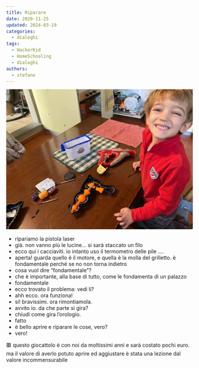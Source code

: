 ```yaml
---
title: Riparare
date: 2020-11-25
updated: 2024-03-19
categories:
  - dialoghi
tags:
  - HackerKid
  - HomeSchooling
  - dialoghi
authors:
  - stefano
---
```


![](../../../assets/img/post/2020/il-valore-delle-cose_featured.jpg)

- ripariamo la pistola laser
- già. non vanno più le lucine... si sarà staccato un filo
- ecco qui i cacciaviti. io intanto uso il termometro delle pile
....
- aperta! guarda quello è il motore, e quella è la molla del grilletto. è fondamentale perché se no non torna indietro
- cosa vuol dire “fondamentale”?
- che è importante, alla base di tutto, come le fondamenta di un palazzo
- fondamentale
- ecco trovato il problema: vedi li?
- ahh ecco. ora funziona!
- si! bravissimi. ora rimontiamola.
- avvito io. da che parte si gira?
- chiudi come gira l’orologio.
- fatto
- è bello aprire e riparare le cose, vero?
- vero!

🟥 questo giocattolo è con noi da moltissimi anni e sarà costato pochi euro. ma il valore di averlo potuto aprire ed aggiustare è stata una lezione dal valore incommensurabile
